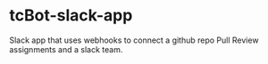 # tcBot-slack-app
Slack app that uses webhooks  to connect a github repo Pull Review assignments and a slack team.
